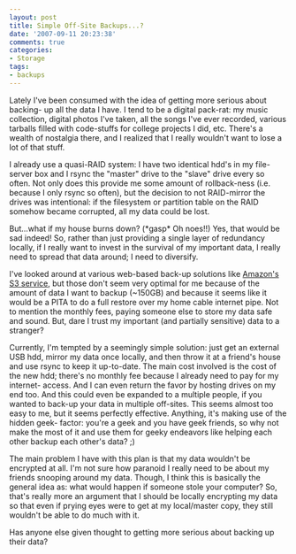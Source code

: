```yaml
---
layout: post
title: Simple Off-Site Backups...?
date: '2007-09-11 20:23:38'
comments: true
categories:
- Storage
tags:
- backups
---
```


Lately I've been consumed with the idea of getting more serious about backing-
up all the data I have. I tend to be a digital pack-rat: my music collection,
digital photos I've taken, all the songs I've ever recorded, various tarballs
filled with code-stuffs for college projects I did, etc. There's a wealth of
nostalgia there, and I realized that I really wouldn't want to lose a lot of
that stuff.

<!-- more -->

I already use a quasi-RAID system: I have two identical hdd's in my file-
server box and I rsync the "master" drive to the "slave" drive every so often.
Not only does this provide me some amount of rollback-ness (i.e. because I
only rsync so often), but the decision to not RAID-mirror the drives was
intentional: if the filesystem or partition table on the RAID somehow became
corrupted, all my data could be lost.

But...what if my house burns down? (\*gasp\* Oh noes!!) Yes, that would be sad
indeed! So, rather than just providing a single layer of redundancy locally,
if I really want to invest in the survival of my important data, I really need
to spread that data around; I need to diversify.

I've looked around at various web-based back-up solutions like
[Amazon's S3 service](http://aws.amazon.com/s3), but those don't seem very optimal for me
because of the amount of data I want to backup (~150GB) and because it seems
like it would be a PITA to do a full restore over my home cable internet pipe.
Not to mention the monthly fees, paying someone else to store my data safe and
sound. But, dare I trust my important (and partially sensitive) data to a
stranger?

Currently, I'm tempted by a seemingly simple solution: just get an external
USB hdd, mirror my data once locally, and then throw it at a friend's house
and use rsync to keep it up-to-date. The main cost involved is the cost of the
new hdd; there's no monthly fee because I already need to pay for my internet-
access. And I can even return the favor by hosting drives on my end too. And
this could even be expanded to a multiple people, if you wanted to back-up
your data in multiple off-sites. This seems almost too easy to me, but it
seems perfectly effective. Anything, it's making use of the hidden geek-
factor: you're a geek and you have geek friends, so why not make the most of
it and use them for geeky endeavors like helping each other backup each
other's data? ;)

The main problem I have with this plan is that my data wouldn't be encrypted
at all. I'm not sure how paranoid I really need to be about my friends
snooping around my data. Though, I think this is basically the general idea
as: what would happen if someone stole your computer? So, that's really more
an argument that I should be locally encrypting my data so that even if prying
eyes were to get at my local/master copy, they still wouldn't be able to do
much with it.

Has anyone else given thought to getting more serious about backing up their
data?

